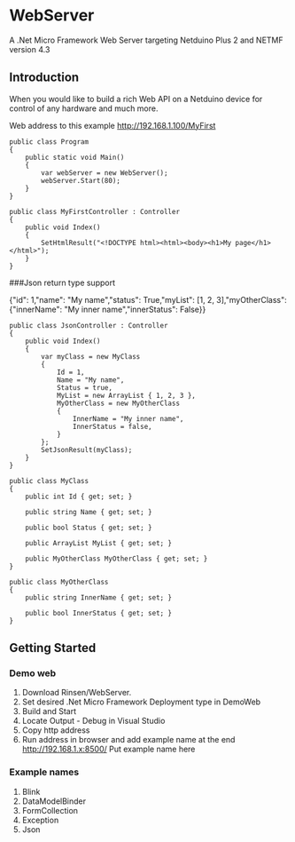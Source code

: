 WebServer
=========

A .Net Micro Framework Web Server targeting Netduino Plus 2 and NETMF version 4.3

Introduction
-----------

When you would like to build a rich Web API on a Netduino device for control of any hardware and much more.

Web address to this example
http://192.168.1.100/MyFirst

    public class Program
    {
        public static void Main()
        {
            var webServer = new WebServer();
            webServer.Start(80);
        }
    }

    public class MyFirstController : Controller
    {
        public void Index()
        {
            SetHtmlResult("<!DOCTYPE html><html><body><h1>My page</h1></html>");        
        }
    }

###Json return type support

{"id": 1,"name": "My name","status": True,"myList": [1, 2, 3],"myOtherClass": {"innerName": "My inner name","innerStatus":      False}}

    public class JsonController : Controller
    {
        public void Index()
        {
            var myClass = new MyClass
            {
                Id = 1,
                Name = "My name",
                Status = true,
                MyList = new ArrayList { 1, 2, 3 },
                MyOtherClass = new MyOtherClass 
                {
                    InnerName = "My inner name",
                    InnerStatus = false,
                }
            };
            SetJsonResult(myClass);
        }
    }

    public class MyClass
    {
        public int Id { get; set; }

        public string Name { get; set; }

        public bool Status { get; set; }
        
        public ArrayList MyList { get; set; }

        public MyOtherClass MyOtherClass { get; set; } 
    }

    public class MyOtherClass
    {
        public string InnerName { get; set; }

        public bool InnerStatus { get; set; }
    }

Getting Started
---------------

### Demo web
1. Download Rinsen/WebServer.
2. Set desired .Net Micro Framework Deployment type in DemoWeb
3. Build and Start
4. Locate Output - Debug in Visual Studio
5. Copy http address 
6. Run address in browser and add example name at the end http://192.168.1.x:8500/ Put example name here

### Example names
1. Blink
2. DataModelBinder
3. FormCollection
4. Exception
5. Json


